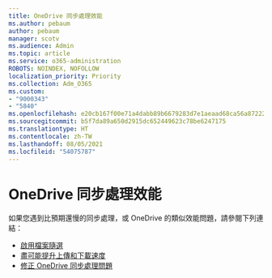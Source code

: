 ```yaml
---
title: OneDrive 同步處理效能
ms.author: pebaum
author: pebaum
manager: scotv
ms.audience: Admin
ms.topic: article
ms.service: o365-administration
ROBOTS: NOINDEX, NOFOLLOW
localization_priority: Priority
ms.collection: Adm_O365
ms.custom:
- "9000343"
- "5840"
ms.openlocfilehash: e20cb167f00e71a4dabb89b6679283d7e1aeaad68ca56a87222fb3d61f7dc6f5
ms.sourcegitcommit: b5f7da89a650d2915dc652449623c78be6247175
ms.translationtype: HT
ms.contentlocale: zh-TW
ms.lasthandoff: 08/05/2021
ms.locfileid: "54075787"
---
```

# <a name="onedrive-sync-performance"></a>OneDrive 同步處理效能

如果您遇到比預期還慢的同步處理，或 OneDrive 的類似效能問題，請參閱下列連結：

- [啟用檔案隨選](https://support.office.com/article/0e6860d3-d9f3-4971-b321-7092438fb38e)
- [盡可能提升上傳和下載速度](https://support.microsoft.com/office/8eeadfb8-501f-406d-997b-98ab6ff67f43?ui=en-us&rs=en-us&ad=us)
- [修正 OneDrive 同步處理問題](https://support.office.com/article/0899b115-05f7-45ec-95b2-e4cc8c4670b2)
